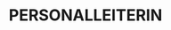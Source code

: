 ---
name: pat hays
title: PERSONALLEITERIN
quote: Teamwork und Familiarität machen Merritt als Unternehmen erfolgreich. Wir geben alles für das Engagement und die Motivation unserer Mitarbeiter und stellen sicher, dass jeder genau weiß, wie wertvoll die jeweils geleistete Arbeit für das gesamte Unternehmen ist.
details: |
  Patricia „Pat“ Hays ist als Personalleiterin von Merritt vorrangig mit der Optimierung von Unternehmensstruktur und Teams betraut. Pat Hays ist seit drei Jahren bei Merritt tätig und bringt ihre 25-jährige Erfahrungen als Personalexpertin in ihre Arbeit ein.

  Personalmanagement sowie entsprechende Richtlinien, Programme und Prozesse gehören in den Verantwortungsbereich von Pat Hays. Sie ist zuständig für sämtliche Personalangelegenheiten bei Merritt, einschließlich Compliance, Einarbeitung, Managementschulungen, Einstellungs- und Entlassungsverfahren, Vorstellungsgespräche, Vergütungsempfehlungen, Boniprogramme und tägliche Mitarbeiterfragen. Mit ihrer herausragenden Kenntnisse und Fertigkeiten bewätligt sich alle Herausforderungen in Tagesgeschäfts und unterstützt Mitarbeiter beim Erreichen privater sowie beruflicher Ziele.

  Pat Hays ist Mitglied der Society of Human Resource Management und Certified Professional Human Resources.
image: /uploads/staff-13.jpg
display_order: 13
_comments:
  image: file should be ~600px wide
lang: de
---
